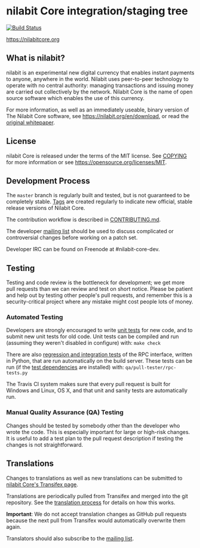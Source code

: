 nilabit Core integration/staging tree
=====================================

[![Build Status](https://travis-ci.org/nilabit/nilabit.svg?branch=master)](https://travis-ci.org/nilabit/nilabit)

https://nilabitcore.org

What is nilabit?
----------------

nilabit is an experimental new digital currency that enables instant payments to
anyone, anywhere in the world. Nilabit uses peer-to-peer technology to operate
with no central authority: managing transactions and issuing money are carried
out collectively by the network. Nilabit Core is the name of open source
software which enables the use of this currency.

For more information, as well as an immediately useable, binary version of
The Nilabit Core software, see https://nilabit.org/en/download, or read the
[original whitepaper](https://nilabitcore.org/nilabit.pdf).

License
-------

nilabit Core is released under the terms of the MIT license. See [COPYING](COPYING) for more
information or see https://opensource.org/licenses/MIT.

Development Process
-------------------

The `master` branch is regularly built and tested, but is not guaranteed to be
completely stable. [Tags](https://github.com/nilabit/nilabit/tags) are created
regularly to indicate new official, stable release versions of Nilabit Core.

The contribution workflow is described in [CONTRIBUTING.md](CONTRIBUTING.md).

The developer [mailing list](https://lists.linuxfoundation.org/mailman/listinfo/nilabit-dev)
should be used to discuss complicated or controversial changes before working
on a patch set.

Developer IRC can be found on Freenode at #nilabit-core-dev.

Testing
-------

Testing and code review is the bottleneck for development; we get more pull
requests than we can review and test on short notice. Please be patient and help out by testing
other people's pull requests, and remember this is a security-critical project where any mistake might cost people
lots of money.

### Automated Testing

Developers are strongly encouraged to write [unit tests](/doc/unit-tests.md) for new code, and to
submit new unit tests for old code. Unit tests can be compiled and run
(assuming they weren't disabled in configure) with: `make check`

There are also [regression and integration tests](/qa) of the RPC interface, written
in Python, that are run automatically on the build server.
These tests can be run (if the [test dependencies](/qa) are installed) with: `qa/pull-tester/rpc-tests.py`

The Travis CI system makes sure that every pull request is built for Windows
and Linux, OS X, and that unit and sanity tests are automatically run.

### Manual Quality Assurance (QA) Testing

Changes should be tested by somebody other than the developer who wrote the
code. This is especially important for large or high-risk changes. It is useful
to add a test plan to the pull request description if testing the changes is
not straightforward.

Translations
------------

Changes to translations as well as new translations can be submitted to
[nilabit Core's Transifex page](https://www.transifex.com/projects/p/nilabit/).

Translations are periodically pulled from Transifex and merged into the git repository. See the
[translation process](doc/translation_process.md) for details on how this works.

**Important**: We do not accept translation changes as GitHub pull requests because the next
pull from Transifex would automatically overwrite them again.

Translators should also subscribe to the [mailing list](https://groups.google.com/forum/#!forum/nilabit-translators).

